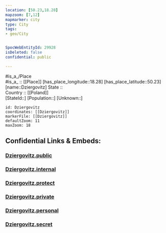 ```yaml
---
location: [50.23,18.28] 
mapzoom: [7,12] 
mapmarker: city 
type: City
tags:
- geo/City


SpocWebEntityId: 29928
isDeleted: false
confidential: public

---
```

#is_a_/Place  
#is_a_ :: [[Place]] 
[has_place_longitude::18.28] 
[has_place_latitude::50.23] 
[name::Dziergovitz] 
State ::  
Country :: [[Poland]]  
[StateId::] 
[Population::] 
[Unknown::] 


```leaflet
id: Dziergovitz
coordinates: [[Dziergovitz]] 
markerFile: [[Dziergovitz]] 
defaultZoom: 11 
maxZoom: 18
```


## Confidential Links & Embeds: 

### [Dziergovitz.public](/_public/\Earth\Continent\Europe\Europe~East\Poland\Provinces~Poland\Opole\CityDziergovitz.public.md) 

### [Dziergovitz.internal](/_internal/\Earth\Continent\Europe\Europe~East\Poland\Provinces~Poland\Opole\CityDziergovitz.internal.md) 

### [Dziergovitz.protect](/_protect/\Earth\Continent\Europe\Europe~East\Poland\Provinces~Poland\Opole\CityDziergovitz.protect.md) 

### [Dziergovitz.private](/_private/\Earth\Continent\Europe\Europe~East\Poland\Provinces~Poland\Opole\CityDziergovitz.private.md) 

### [Dziergovitz.personal](/_personal/\Earth\Continent\Europe\Europe~East\Poland\Provinces~Poland\Opole\CityDziergovitz.personal.md) 

### [Dziergovitz.secret](/_secret/\Earth\Continent\Europe\Europe~East\Poland\Provinces~Poland\Opole\CityDziergovitz.secret.md)


